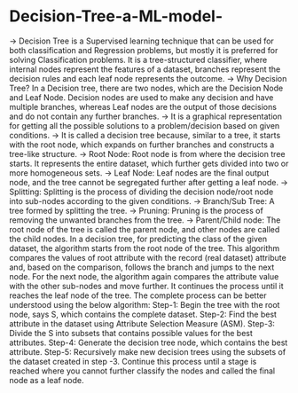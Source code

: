 # Decision-Tree-a-ML-model-
-> Decision Tree is a Supervised learning technique that can be used for both classification and Regression problems, but mostly it is preferred for solving Classification problems. It is a tree-structured classifier, where internal nodes represent the features of a dataset, branches represent the decision rules and each leaf node represents the outcome.
-> Why Decision Tree? In a Decision tree, there are two nodes, which are the Decision Node and Leaf Node. Decision nodes are used to make any decision and have multiple branches, whereas Leaf nodes are the output of those decisions and do not contain any further branches.
-> It is a graphical representation for getting all the possible solutions to a problem/decision based on given conditions.
-> It is called a decision tree because, similar to a tree, it starts with the root node, which expands on further branches and constructs a tree-like structure.
-> Root Node: Root node is from where the decision tree starts. It represents the entire dataset, which further gets divided into two or more homogeneous sets.
-> Leaf Node: Leaf nodes are the final output node, and the tree cannot be segregated further after getting a leaf node.
-> Splitting: Splitting is the process of dividing the decision node/root node into sub-nodes according to the given conditions.
-> Branch/Sub Tree: A tree formed by splitting the tree.
-> Pruning: Pruning is the process of removing the unwanted branches from the tree.
-> Parent/Child node: The root node of the tree is called the parent node, and other nodes are called the child nodes.
In a decision tree, for predicting the class of the given dataset, the algorithm starts from the root node of the tree. This algorithm compares the values of root attribute with the record (real dataset) attribute and, based on the comparison, follows the branch and jumps to the next node.
For the next node, the algorithm again compares the attribute value with the other sub-nodes and move further. It continues the process until it reaches the leaf node of the tree. The complete process can be better understood using the below algorithm:
Step-1: Begin the tree with the root node, says S, which contains the complete dataset.
Step-2: Find the best attribute in the dataset using Attribute Selection Measure (ASM).
Step-3: Divide the S into subsets that contains possible values for the best attributes.
Step-4: Generate the decision tree node, which contains the best attribute.
Step-5: Recursively make new decision trees using the subsets of the dataset created in step -3. Continue this process until a stage is reached where you cannot further classify the nodes and called the final node as a leaf node.
